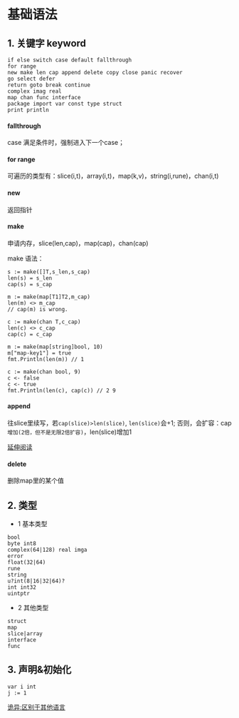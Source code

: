 # 基础语法

## 1. 关键字 keyword

```
if else switch case default fallthrough
for range
new make len cap append delete copy close panic recover
go select defer
return goto break continue
complex imag real
map chan func interface
package import var const type struct
print println
```

#### fallthrough

case 满足条件时，强制进入下一个case；

#### for range

可遍历的类型有：slice(i,t)，array(i,t)，map(k,v)，string(i,rune)，chan(i,t)

#### new

返回指针

#### make

申请内存，slice(len,cap)，map(cap)，chan(cap)

make 语法：

```
s := make([]T,s_len,s_cap)
len(s) = s_len
cap(s) = s_cap

m := make(map[T1]T2,m_cap)
len(m) <> m_cap
// cap(m) is wrong.

c := make(chan T,c_cap)
len(c) <> c_cap
cap(c) = c_cap
```

```
m := make(map[string]bool, 10)
m["map-key1"] = true
fmt.Println(len(m)) // 1

c := make(chan bool, 9)
c <- false
c <- true
fmt.Println(len(c), cap(c)) // 2 9
```

#### append

往slice里续写，若`cap(slice)>len(slice)`, `len(slice)`会+1;
否则，会扩容：cap`增加(2倍，但不是无限2倍扩容)`，len(slice)增加1


[延伸阅读](http://sharecore.net/2014/01/09/%E5%AF%B9Go%E7%9A%84Slice%E8%BF%9B%E8%A1%8CAppend%E7%9A%84%E4%B8%80%E4%B8%AA%E5%9D%91/)

#### delete

删除map里的某个值

## 2. 类型

 - 1 基本类型
```
bool
byte int8
complex(64|128) real imga
error
float(32|64)
rune
string
u?int(8|16|32|64)?
int int32
uintptr
```

 - 2 其他类型

```
struct
map
slice|array
interface
func
```

## 3. 声明&初始化

```
var i int
j := 1
```

[诡异:区别于其他语言](base2.html)

